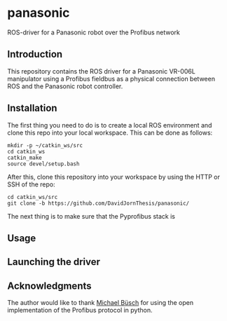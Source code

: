 # panasonic
ROS-driver for a Panasonic robot over the Profibus network

## Introduction

This repository contains the ROS driver for a Panasonic VR-006L manipulator using a Profibus fieldbus as a physical
connection between ROS and the Panasonic robot controller.

## Installation

The first thing you need to do is to create a local ROS environment and clone this repo into your local workspace. This can be
done as follows:

```
mkdir -p ~/catkin_ws/src
cd catkin_ws
catkin_make
source devel/setup.bash
```

After this, clone this repository into your workspace by using the HTTP or SSH of the repo:
```
cd catkin_ws/src
git clone -b https://github.com/DavidJornThesis/panasonic/
```

The next thing is to make sure that the Pyprofibus stack is 



## Usage




## Launching the driver


## Acknowledgments

The author would like to thank [Michael Büsch](https://bues.ch/cms/resources/contact.html) for using the open implementation of the Profibus protocol in python.
